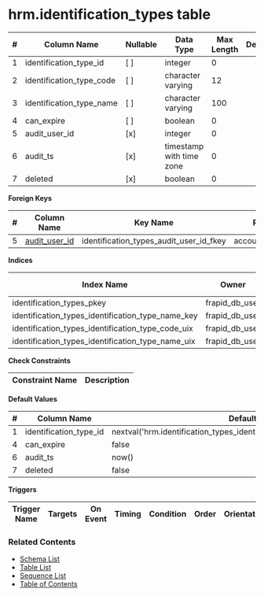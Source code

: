 # hrm.identification_types table



| # | Column Name | Nullable | Data Type | Max Length | Description |
| --- | --- | --- | --- | --- | --- |
| 1 | identification_type_id | [ ] | integer | 0 |  |
| 2 | identification_type_code | [ ] | character varying | 12 |  |
| 3 | identification_type_name | [ ] | character varying | 100 |  |
| 4 | can_expire | [ ] | boolean | 0 |  |
| 5 | audit_user_id | [x] | integer | 0 |  |
| 6 | audit_ts | [x] | timestamp with time zone | 0 |  |
| 7 | deleted | [x] | boolean | 0 |  |



**Foreign Keys**

| # | Column Name | Key Name | References |
| --- | --- | --- | --- |
| 5 | [audit_user_id](../account/users.md) | identification_types_audit_user_id_fkey | account.users.user_id |



**Indices**

| Index Name | Owner | Access Method | Definition | Description |
| --- | --- | --- | --- | --- |
| identification_types_pkey | frapid_db_user | btree | identification_type_id |  |
| identification_types_identification_type_name_key | frapid_db_user | btree | identification_type_name |  |
| identification_types_identification_type_code_uix | frapid_db_user | btree | upper(identification_type_code::text) |  |
| identification_types_identification_type_name_uix | frapid_db_user | btree | upper(identification_type_name::text) |  |



**Check Constraints**

| Constraint Name | Description |
| --- | --- |



**Default Values**

| # | Column Name | Default |
| --- | --- | --- |
| 1 | identification_type_id | nextval('hrm.identification_types_identification_type_id_seq'::regclass) |
| 4 | can_expire | false |
| 6 | audit_ts | now() |
| 7 | deleted | false |


**Triggers**

| Trigger Name | Targets | On Event | Timing | Condition | Order | Orientation | Description |
| --- | --- | --- | --- | --- | --- | --- | --- |


### Related Contents
* [Schema List](../../schemas.md)
* [Table List](../../tables.md)
* [Sequence List](../../sequences.md)
* [Table of Contents](../../README.md)
